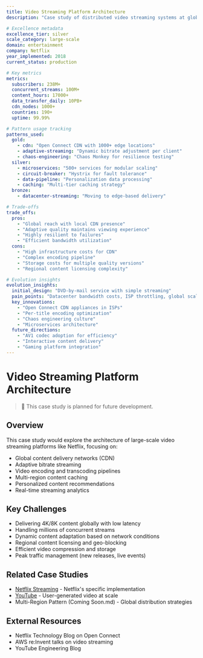 ```yaml
---
title: Video Streaming Platform Architecture
description: "Case study of distributed video streaming systems at global scale"

# Excellence metadata
excellence_tier: silver
scale_category: large-scale
domain: entertainment
company: Netflix
year_implemented: 2018
current_status: production

# Key metrics
metrics:
  subscribers: 238M+
  concurrent_streams: 100M+
  content_hours: 17000+
  data_transfer_daily: 10PB+
  cdn_nodes: 1000+
  countries: 190+
  uptime: 99.99%

# Pattern usage tracking
patterns_used:
  gold:
    - cdn: "Open Connect CDN with 1000+ edge locations"
    - adaptive-streaming: "Dynamic bitrate adjustment per client"
    - chaos-engineering: "Chaos Monkey for resilience testing"
  silver:
    - microservices: "500+ services for modular scaling"
    - circuit-breaker: "Hystrix for fault tolerance"
    - data-pipeline: "Personalization data processing"
    - caching: "Multi-tier caching strategy"
  bronze:
    - datacenter-streaming: "Moving to edge-based delivery"

# Trade-offs
trade_offs:
  pros:
    - "Global reach with local CDN presence"
    - "Adaptive quality maintains viewing experience"
    - "Highly resilient to failures"
    - "Efficient bandwidth utilization"
  cons:
    - "High infrastructure costs for CDN"
    - "Complex encoding pipeline"
    - "Storage costs for multiple quality versions"
    - "Regional content licensing complexity"

# Evolution insights
evolution_insights:
  initial_design: "DVD-by-mail service with simple streaming"
  pain_points: "Datacenter bandwidth costs, ISP throttling, global scaling"
  key_innovations:
    - "Open Connect CDN appliances in ISPs"
    - "Per-title encoding optimization"
    - "Chaos engineering culture"
    - "Microservices architecture"
  future_directions:
    - "AV1 codec adoption for efficiency"
    - "Interactive content delivery"
    - "Gaming platform integration"
---
```


# Video Streaming Platform Architecture

> 🚧 This case study is planned for future development.

## Overview
This case study would explore the architecture of large-scale video streaming platforms like Netflix, focusing on:
- Global content delivery networks (CDN)
- Adaptive bitrate streaming
- Video encoding and transcoding pipelines
- Multi-region content caching
- Personalized content recommendations
- Real-time streaming analytics

## Key Challenges
- Delivering 4K/8K content globally with low latency
- Handling millions of concurrent streams
- Dynamic content adaptation based on network conditions
- Regional content licensing and geo-blocking
- Efficient video compression and storage
- Peak traffic management (new releases, live events)

## Related Case Studies
- [Netflix Streaming](/architects-handbook/case-studies/messaging-streaming/netflix-streaming/) - Netflix's specific implementation
- [YouTube](/architects-handbook/case-studies/social-communication/youtube/) - User-generated video at scale
- Multi-Region Pattern (Coming Soon.md) - Global distribution strategies

## External Resources
- Netflix Technology Blog on Open Connect
- AWS re:Invent talks on video streaming
- YouTube Engineering Blog